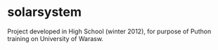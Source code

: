 # solarsystem
Project developed in High School (winter 2012), for purpose of Puthon training on University of Warasw.
